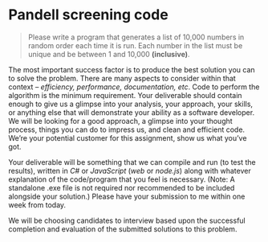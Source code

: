 # Pandell screening code

> Please write a program that generates a list of 10,000 numbers in random order each time it is run. Each number in the list must be unique and be between 1 and 10,000 **(inclusive)**.

The most important success factor is to produce the best solution you can to solve the problem. There are many aspects to consider within that context – *efficiency, performance, documentation, etc*. Code to perform the algorithm is the minimum requirement. 
Your deliverable should contain enough to give us a glimpse into your analysis, your approach, your skills, or anything else that will demonstrate your ability as a software developer. 
We will be looking for a good approach, a glimpse into your thought process, things you can do to impress us, and clean and efficient code. We’re your potential customer for this assignment, show us what you’ve got.

Your deliverable will be something that we can compile and run (to test the results), written in *C#* or *JavaScript* (*web* or *node.js*) along with whatever explanation of the code/program that you feel is necessary. 
(Note: A standalone .exe file is not required nor recommended to be included alongside your solution.) 
Please have your submission to me within one week from today.

We will be choosing candidates to interview based upon the successful completion and evaluation of the submitted solutions to this problem.
